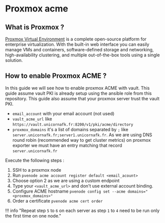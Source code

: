 # Proxmox acme

## What is Proxmox ?

[Proxmox Virtual Environment](https://proxmox.com) is a complete open-source platform for enterprise virtualization. With the built-in web interface you can easily manage VMs and containers, software-defined storage and networking, high-availability clustering, and multiple out-of-the-box tools using a single solution.

## How to enable Proxmox ACME ?
In this guide we will see how to enable proxmox ACME with vault.
This guide assume vault PKI is already setup using the ansible role from this repository.
This guide also assume that your proxmox server trust the vault PKI.

- `email_account` with your email account (not used)
- `vault_acme_url` like `https://vault.unicornafk.fr:8200/v1/pki/acme/directory`
- `proxmox_domains` it's a list of domains separated by `;` like `server.unicornafk.fr;server1.unicornafk.fr`. As we are using DNS round robin (recommended way to get cluster metrics) on proxmox exporter we must have an entry matching that record `server.unicornafk.fr`

Execute the following steps :

1. SSH to a proxmox node
2. Run `pvenode acme account register default <email_acount>`
3. Choose option 2 as we are using a custom endpoint
4. Type your `<vault_acme_url>` and don't use external account binding.
5. Configure ACME hostname `pvenode config set --acme domains="<proxmox_domains>"`
6. Order a certificate `pvenode acme cert order`

!!! info "Repeat step `5` to `6` on each server as step `1` to `4` need to be run only the first time on one node."
